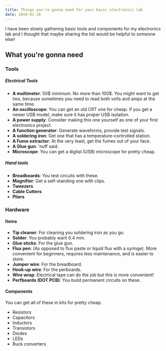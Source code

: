 ```yaml
---
title: Things you're gonna need for your basic electronics lab
date: 2019-01-16
---
```


I have been slowly gathering basic tools and components for my electronics lab 
and I thought that maybe sharing the list would be helpful to someone else!

## What you're gonna need

### Tools

##### Electrical Tools

- **A multimeter**: 50$ minimum. No more than 100$. You might want to get two, 
because sometimes you need to read both volts and amps at the same time.
- **An oscilloscope**: You can get an old CRT one for cheap. If you get a newer 
USB model, make sure it has proper USB isolation. 
- **A power supply**: Consider making this one yourself as one of your first 
electronics project.
- **A function generator**: Generate waveforms, provide test signals.
- **A soldering iron**: Get one that has a temperature-controlled station. 
- **A Fume extractor**: At the very least, get the fumes out of your face.
- **A Glue gun**: 'nuff said. 
- **Microscope**: You can get a digital (USB) microscope for pretty cheap.

##### Hand tools

- **Breadboards**: You test circuits with these.
- **Magnifier**: Get a self-standing one with clips.
- **Tweezers**
- **Cable Cutters**
- **Pliers**

### Hardware

#### Items

- **Tip cleaner**: For cleaning you soldering iron as you go.
- **Solder**: You probably want 0.4 mm.
- **Glue sticks**: For the glue gun.
- **Flux pen**: (As opposed to flux paste or liquid flux with a syringe). More convenient for beginners, requires less maintenance, and is easier to store.
- **Jumper wire**: For the breadboard.
- **Hook-up wire**: For the perboards.
- **Wire wrap**: Electrical tape can do the job but this is more convenient!
- **Perfboards (DOT PCB)**: You build permanent circuits on these.

#### Components

You can get all of these in kits for pretty cheap.

- Resistors
- Capacitors
- Inductors
- Transistors
- Diodes
- LEDs
- Buck converters



